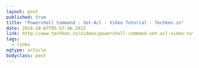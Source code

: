 ```yaml
---
layout: post 
published: true 
title: "Powershell Command : Set-Acl - Video Tutorial - Techken.in" 
date: 2016-10-07T05:57:46.291Z 
link: http://www.techken.in/videos/powershell-command-set-acl-video-tutorial/?utm_source=ReviveOldPost&utm_medium=social&utm_campaign=ReviveOldPost 
tags:
  - links
ogtype: article 
bodyclass: post 
---
```



